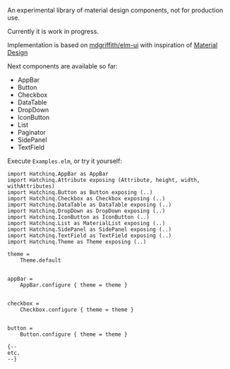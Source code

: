 An experimental library of material design components, not for production use.

Currently it is work in progress.

Implementation is based on [mdgriffith/elm-ui](https://package.elm-lang.org/packages/mdgriffith/elm-ui/latest/) with inspiration of [Material Design](https://material.io)

Next components are available so far:
 - AppBar
 - Button
 - Checkbox
 - DataTable
 - DropDown
 - IconButton
 - List
 - Paginator
 - SidePanel
 - TextField


Execute `Examples.elm`, or try it yourself:
```
import Hatchinq.AppBar as AppBar
import Hatchinq.Attribute exposing (Attribute, height, width, withAttributes)
import Hatchinq.Button as Button exposing (..)
import Hatchinq.Checkbox as Checkbox exposing (..)
import Hatchinq.DataTable as DataTable exposing (..)
import Hatchinq.DropDown as DropDown exposing (..)
import Hatchinq.IconButton as IconButton (..)
import Hatchinq.List as MaterialList exposing (..)
import Hatchinq.SidePanel as SidePanel exposing (..)
import Hatchinq.TextField as TextField exposing (..)
import Hatchinq.Theme as Theme exposing (..)

theme =
    Theme.default


appBar =
    AppBar.configure { theme = theme }


checkbox =
    Checkbox.configure { theme = theme }


button =
    Button.configure { theme = theme }

{--
etc.
--}
```


